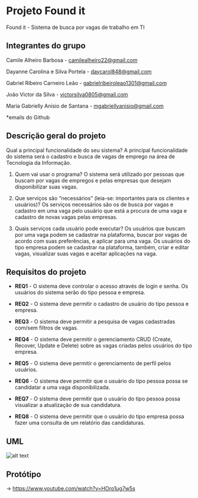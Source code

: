# Projeto Found it 
Found it - Sistema de busca por vagas de trabalho em TI

## Integrantes do grupo
 
Camile Alheiro Barbosa - camilealheiro22@gmail.com 

Dayanne Carolina e Silva Portela - daycarol848@gmail.com

Gabriel Ribeiro Carneiro Leão - gabrielribeiroleao1301@gmail.com

João Victor da Silva - victorsilva0805@gmail.com

Maria Gabrielly Anísio de Santana - mgabriellyanisio@gmail.com

*emails do Github

## Descrição geral do projeto 
Qual a principal funcionalidade do seu sistema?
A principal funcionalidade do sistema será o cadastro e busca de vagas de emprego na área de Tecnologia da Informação.

1. Quem vai usar o programa?
O sistema será utilizado por pessoas que buscam por vagas de empregos e pelas empresas que desejam disponibilizar suas vagas.

2. Que serviços são “necessários” (leia-se: importantes para os clientes e usuários)?
Os serviços necessários são os de busca por vagas e cadastro em uma vaga pelo usuário que está a procura de uma vaga e cadastro de novas vagas pelas empresas.

3. Quais serviços cada usuário pode executar?
Os usuários que buscam por uma vaga podem se cadastrar na plataforma, buscar por vagas de acordo com suas preferências, e aplicar para uma vaga.
Os usuários do tipo empresa podem se cadastrar na plataforma, também, criar e editar vagas, visualizar suas vagas e aceitar aplicações na vaga.

## Requisitos do projeto

* **REQ1** - O sistema deve controlar o acesso através de login e senha. Os usuários do sistema serão do tipo pessoa e empresa.

* **REQ2** - O sistema deve permitir o cadastro de usuário do tipo pessoa e empresa.

* **REQ3** - O sistema deve permitir a pesquisa de vagas cadastradas com/sem filtros de vagas.

* **REQ4** - O sistema deve permitir o gerenciamento CRUD (Create, Recover, Update e Delete) sobre as vagas criadas pelos usuários do tipo empresa.

* **REQ5** - O sistema deve permitir o gerenciamento de perfil pelos usuários.

* **REQ6** - O sistema deve permitir que o usuário do tipo pessoa possa se candidatar a uma vaga disponibilizada.

* **REQ7** - O sistema deve permitir que o usuário do tipo pessoa possa visualizar a atualização de sua candidatura.

* **REQ8** - O sistema deve permitir que o usuário do tipo empresa possa fazer uma consulta de um relatório das candidaturas.

## UML

![alt text](https://github.com/daycarol8/FoundIt/blob/main/arquivos/UML.jpg?raw=true)

## Protótipo
-> https://www.youtube.com/watch?v=HOro1ug7w5s
